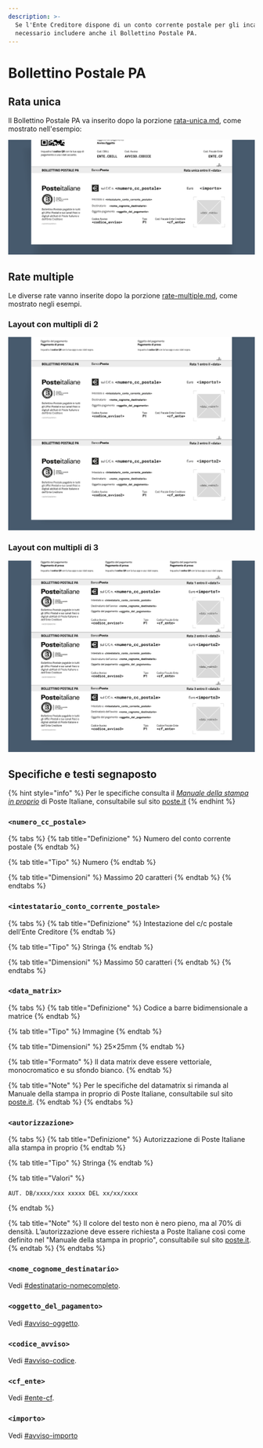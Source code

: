 ```yaml
---
description: >-
  Se l'Ente Creditore dispone di un conto corrente postale per gli incassi, è
  necessario includere anche il Bollettino Postale PA.
---
```


# Bollettino Postale PA

## Rata unica

Il Bollettino Postale PA va inserito dopo la porzione [rata-unica.md](rata-unica.md "mention"), come mostrato nell'esempio:

![Dettaglio della sezione "Bollettino Postale PA (Rata unica)" all'interno dell'avviso di pagamento pagoPA.](<../../../.gitbook/assets/Poste rata unica.png>)

## Rate multiple

Le diverse rate vanno inserite dopo la porzione [rate-multiple.md](rate-multiple.md "mention"), come mostrato negli esempi.

### Layout con multipli di 2

![Dettaglio della sezione "Bollettino Postale PA (Rate in multipli di 2)" all'interno dell'avviso di pagamento pagoPA.](<../../../.gitbook/assets/2 Rate.png>)

### Layout con multipli di 3

![Dettaglio della sezione "Bollettino Postale PA (Rate in multipli di 3)" all'interno dell'avviso di pagamento pagoPA.](<../../../.gitbook/assets/Completo - 3 Rate.png>)

## Specifiche e testi segnaposto

{% hint style="info" %}
Per le specifiche consulta il [_Manuale della stampa in proprio_](https://business.poste.it/business/files/1476473314849/manuale-stampa-in-proprio.pdf) di Poste Italiane, consultabile sul sito [poste.it](https://www.poste.it)
{% endhint %}

### `<numero_cc_postale>`

{% tabs %}
{% tab title="Definizione" %}
Numero del conto corrente postale
{% endtab %}

{% tab title="Tipo" %}
Numero
{% endtab %}

{% tab title="Dimensioni" %}
Massimo 20 caratteri
{% endtab %}
{% endtabs %}

### `<intestatario_conto_corrente_postale>`

{% tabs %}
{% tab title="Definizione" %}
Intestazione del c/c postale dell’Ente Creditore
{% endtab %}

{% tab title="Tipo" %}
Stringa
{% endtab %}

{% tab title="Dimensioni" %}
Massimo 50 caratteri
{% endtab %}
{% endtabs %}

### `<data_matrix>`

{% tabs %}
{% tab title="Definizione" %}
Codice a barre bidimensionale a matrice
{% endtab %}

{% tab title="Tipo" %}
Immagine
{% endtab %}

{% tab title="Dimensioni" %}
25×25mm
{% endtab %}

{% tab title="Formato" %}
Il data matrix deve essere vettoriale, monocromatico e su sfondo bianco.
{% endtab %}

{% tab title="Note" %}
Per le specifiche del datamatrix si rimanda al Manuale della stampa in proprio di Poste Italiane, consultabile sul sito [poste.it](https://www.poste.it).
{% endtab %}
{% endtabs %}

### `<autorizzazione>`

{% tabs %}
{% tab title="Definizione" %}
Autorizzazione di Poste Italiane alla stampa in proprio
{% endtab %}

{% tab title="Tipo" %}
Stringa
{% endtab %}

{% tab title="Valori" %}
```
AUT. DB/xxxx/xxx xxxxx DEL xx/xx/xxxx
```
{% endtab %}

{% tab title="Note" %}
Il colore del testo non è nero pieno, ma al 70% di densità. L’autorizzazione deve essere richiesta a Poste Italiane così come definito nel "Manuale della stampa in proprio", consultabile sul sito [poste.it](https://www.poste.it).
{% endtab %}
{% endtabs %}

### `<nome_cognome_destinatario>`

Vedi [#destinatario-nomecompleto](../informazioni-sul-destinatario.md#destinatario-nomecompleto "mention").

### `<oggetto_del_pagamento>`

Vedi [#avviso-oggetto](../intestazione.md#avviso-oggetto "mention").

### `<codice_avviso>`

Vedi [#avviso-codice](rata-unica.md#avviso-codice "mention").

### `<cf_ente>`

Vedi [#ente-cf](../informazioni-sullente-creditore.md#ente-cf "mention").

### `<importo>`

Vedi [#avviso-importo](../importo-e-scadenza.md#avviso-importo "mention")

